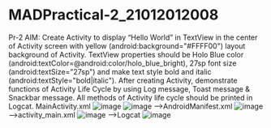 # MADPractical-2_21012012008
Pr-2
AIM: Create Activity to display “Hello World” in TextView in the center of Activity screen with yellow (android:background="#FFFF00") layout background of Activity. TextView properties should be Holo Blue color (android:textColor=@android:color/holo_blue_bright), 27sp font size (android:textSize="27sp") and make text style bold and italic (android:textStyle="bold|italic"). After creating Activity, demonstrate functions of Activity Life Cycle by using Log message, Toast message & Snackbar message. All methods of Activity life cycle should be printed in Logcat.
MainActivity.xml
![image](https://user-images.githubusercontent.com/110628046/186728085-5f8c4759-bbf1-427d-91b5-09df7eaf9ed8.png)
![image](https://user-images.githubusercontent.com/110628046/186728172-0df094ec-49b0-4ece-9885-dcf8dfe5394f.png)
-->AndroidManifest.xml
![image](https://user-images.githubusercontent.com/110628046/186728319-d4ccd217-2dfd-4899-a192-d0aed1b5b12b.png)
-->activity_main.xml
![image](https://user-images.githubusercontent.com/110628046/186728581-7f045681-1180-4164-95ee-336975ed4503.png)
-->Logcat
![image](https://user-images.githubusercontent.com/110628046/186730901-ee654509-617a-4e77-941a-aae12c0a2c4d.png)
